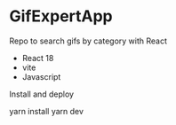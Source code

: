 # GifExpertApp

Repo to search gifs by category with React


* React 18
* vite
* Javascript


Install and deploy

yarn install
yarn dev
